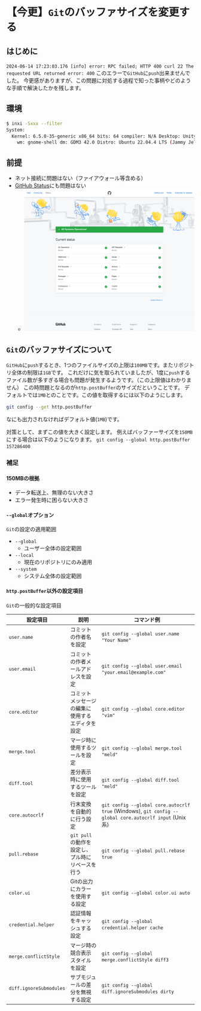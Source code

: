 # 【今更】`Git`のバッファサイズを変更する

## はじめに
`2024-06-14 17:23:03.176 [info] error: RPC failed; HTTP 400 curl 22 The requested URL returned error: 400`
このエラーで`GitHub`に`push`出来ませんでした。
今更感がありますが、この問題に対処する過程で知った事柄やどのような手順で解決したかを残します。

## 環境
```bash
$ inxi -Sxxx --filter
System:
  Kernel: 6.5.0-35-generic x86_64 bits: 64 compiler: N/A Desktop: Unity
    wm: gnome-shell dm: GDM3 42.0 Distro: Ubuntu 22.04.4 LTS (Jammy Jellyfish)
```

## 前提
- ネット接続に問題はない（ファイアウォール等含める）
- [GitHub Status](https://www.githubstatus.com/)にも問題はない
  - ![](https://raw.githubusercontent.com/yKesamaru/about_git_buffer/master/assets/2024-06-14-17-56-42.png)


## `Git`のバッファサイズについて
`GitHub`に`push`するとき、1つのファイルサイズの上限は`100MB`です。またリポジトリ全体の制限は`1GB`です。
これだけに気を取られていましたが、1度に`push`するファイル数が多すぎる場合も問題が発生するようです。（この上限値はわかりません）
この時問題となるのが`http.postBuffer`のサイズだということです。
デフォルトでは`1MB`とのことです。この値を取得するには以下のようにします。
```bash
git config --get http.postBuffer
```
なにも出力されなければデフォルト値(`1MB`)です。

対策として、まずこの値を大きく設定します。
例えばバッファーサイズを`150MB`にする場合は以下のようになります。
`git config --global http.postBuffer 157286400`

### 補足
#### 150MBの根拠
- データ転送上、無理のない大きさ
- エラー発生時に困らない大きさ
#### `--global`オプション
`Git`の設定の適用範囲
-  `--global`
   - ユーザー全体の設定範囲
- `--local`
  - 現在のリポジトリにのみ適用
- `--system`
  - システム全体の設定範囲
#### `http.postBuffer`以外の設定項目
`Git`の一般的な設定項目

| 設定項目 | 説明 | コマンド例 |
| --- | --- | --- |
| `user.name` | コミットの作者名を設定 | `git config --global user.name "Your Name"` |
| `user.email` | コミットの作者メールアドレスを設定 | `git config --global user.email "your.email@example.com"` |
| `core.editor` | コミットメッセージの編集に使用するエディタを設定 | `git config --global core.editor "vim"` |
| `merge.tool` | マージ時に使用するツールを設定 | `git config --global merge.tool "meld"` |
| `diff.tool` | 差分表示時に使用するツールを設定 | `git config --global diff.tool "meld"` |
| `core.autocrlf` | 行末変換を自動的に行う設定 | `git config --global core.autocrlf true` (Windows), `git config --global core.autocrlf input` (Unix系) |
| `pull.rebase` | `git pull`の動作を設定し、プル時にリベースを行う | `git config --global pull.rebase true` |
| `color.ui` | Gitの出力にカラーを使用する設定 | `git config --global color.ui auto` |
| `credential.helper` | 認証情報をキャッシュする設定 | `git config --global credential.helper cache` |
| `merge.conflictStyle` | マージ時の競合表示スタイルを設定 | `git config --global merge.conflictStyle diff3` |
| `diff.ignoreSubmodules` | サブモジュールの差分を無視する設定 | `git config --global diff.ignoreSubmodules dirty` |

